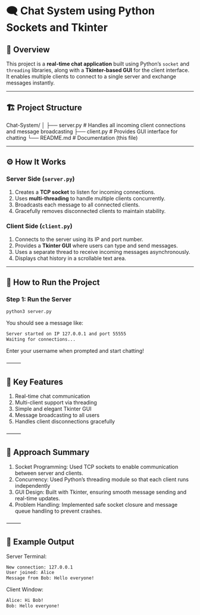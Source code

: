 # 🗨️ Chat System using Python Sockets and Tkinter

## 📘 Overview
This project is a **real-time chat application** built using Python’s `socket` and `threading` libraries, along with a **Tkinter-based GUI** for the client interface.  
It enables multiple clients to connect to a single server and exchange messages instantly.

---

## 🏗️ Project Structure
Chat-System/
│
├── server.py     # Handles all incoming client connections and message broadcasting
├── client.py     # Provides GUI interface for chatting
└── README.md     # Documentation (this file)

---

## ⚙️ How It Works

### **Server Side (`server.py`)**
1. Creates a **TCP socket** to listen for incoming connections.
2. Uses **multi-threading** to handle multiple clients concurrently.
3. Broadcasts each message to all connected clients.
4. Gracefully removes disconnected clients to maintain stability.

### **Client Side (`client.py`)**
1. Connects to the server using its IP and port number.
2. Provides a **Tkinter GUI** where users can type and send messages.
3. Uses a separate thread to receive incoming messages asynchronously.
4. Displays chat history in a scrollable text area.

---

## 🚀 How to Run the Project

### **Step 1: Run the Server**
```bash
python3 server.py
```

You should see a message like:
```bash
Server started on IP 127.0.0.1 and port 55555
Waiting for connections...
```

Enter your username when prompted and start chatting!

⸻

## 🧩 Key Features
1. Real-time chat communication
2. Multi-client support via threading
3. Simple and elegant Tkinter GUI
4. Message broadcasting to all users
5. Handles client disconnections gracefully

⸻

## 🧠 Approach Summary
1. Socket Programming: Used TCP sockets to enable communication between server and clients.
2. Concurrency: Used Python’s threading module so that each client runs independently
3. GUI Design: Built with Tkinter, ensuring smooth message sending and real-time updates.
4. Problem Handling: Implemented safe socket closure and message queue handling to prevent crashes.

⸻

## 🧾 Example Output

Server Terminal:
```bash
New connection: 127.0.0.1
User joined: Alice
Message from Bob: Hello everyone!
```

Client Window:
```bash
Alice: Hi Bob!
Bob: Hello everyone!
```